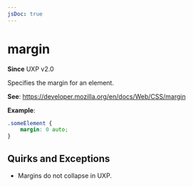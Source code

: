 ```yaml
---
jsDoc: true
---
```

# margin

**Since**  UXP v2.0

Specifies the margin for an element.

**See**: https://developer.mozilla.org/en/docs/Web/CSS/margin

**Example**:

```css
.someElement {
    margin: 0 auto;
}
```

## Quirks and Exceptions

* Margins do not collapse in UXP.